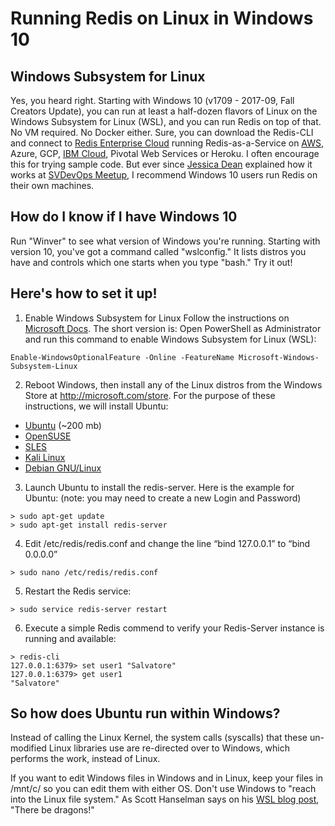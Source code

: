 # Running Redis on Linux in Windows 10 

## Windows Subsystem for Linux

Yes, you heard right. Starting with Windows 10 (v1709 - 2017-09, Fall Creators Update), you can run at least a half-dozen flavors of Linux on the Windows Subsystem for Linux (WSL), and you can run Redis on top of that. No VM required. No Docker either.  Sure, you can download the Redis-CLI and connect to [Redis Enterprise Cloud](https://redislabs.com/redis-enterprise/cloud/ "Redis database-as-a-service") running Redis-as-a-Service on [AWS](https://aws.amazon.com/marketplace/seller-profile?id=86d50f6a-d4d0-4a0c-8f7c-4955fd7ff4d1 "Redis Enterprise Cloud"), Azure, GCP, [IBM Cloud](https://marketplace.ibmcloud.com/apps/87 "Redis Cloud - SoftLayer"), Pivotal Web Services or Heroku. I often encourage this for trying sample code. But ever since [Jessica Dean](https://twitter.com/jldeen "Jessica Dean on Twitter") explained how it works at [SVDevOps Meetup](https://www.meetup.com/SVDevOps/events/235908130/ "Getting started with BASH on Windows 10"), I recommend Windows 10 users run Redis on their own machines.

## How do I know if I have Windows 10

Run "Winver" to see what version of Windows you're running. Starting with version 10, you've got a command called "wslconfig." It lists distros you have and controls which one starts when you type "bash." Try it out!

## Here's how to set it up!

1. Enable Windows Subsystem for Linux
Follow the instructions on [Microsoft Docs](https://docs.microsoft.com/en-us/windows/wsl/install-win10#install-the-windows-subsystem-for-linux "Install the Windows Subsystem for LInux"). The short version is: Open PowerShell as Administrator and run this command to enable Windows Subsystem for Linux (WSL): 
```
Enable-WindowsOptionalFeature -Online -FeatureName Microsoft-Windows-Subsystem-Linux
```
2. Reboot Windows, then install any of the Linux distros from the Windows Store at http://microsoft.com/store. For the purpose of these instructions, we will install Ubuntu:
- [Ubuntu](https://www.microsoft.com/en-us/p/ubuntu/9nblggh4msv6) (~200 mb)
- [OpenSUSE](https://www.microsoft.com/store/apps/9njvjts82tjx)
- [SLES](https://www.microsoft.com/store/apps/9p32mwbh6cns)
- [Kali Linux](https://www.microsoft.com/en-us/p/kali-linux/9pkr34tncv07)
- [Debian GNU/Linux](https://www.microsoft.com/en-us/p/debian-gnu-linux/9msvkqc78pk6)

3. Launch Ubuntu to install the redis-server. Here is the example for Ubuntu: (note: you may need to create a new Login and Password)
```
> sudo apt-get update
> sudo apt-get install redis-server
```
4. Edit /etc/redis/redis.conf and change the line “bind 127.0.0.1” to “bind 0.0.0.0”
```
> sudo nano /etc/redis/redis.conf
```
5. Restart the Redis service:
```
> sudo service redis-server restart
```

6. Execute a simple Redis commend to verify your Redis-Server instance is running and available: 
```
> redis-cli 
127.0.0.1:6379> set user1 "Salvatore"
127.0.0.1:6379> get user1
"Salvatore"
```
## So how does Ubuntu run within Windows?  

Instead of calling the Linux Kernel, the system calls (syscalls) that these un-modified Linux libraries use are re-directed over to Windows, which performs the work, instead of Linux. 

If you want to edit Windows files in Windows and in Linux,  keep your files in /mnt/c/ so you can edit them with either OS. Don't use Windows to "reach into the Linux file system." As Scott Hanselman says on his [WSL blog post](https://www.hanselman.com/blog/VIDEOHowToRunLinuxAndBashOnWindows10AnniversaryUpdate.aspx "The year of Linux on the (Windows) Desktop - WSL Tips and Tricks"), "There be dragons!"



